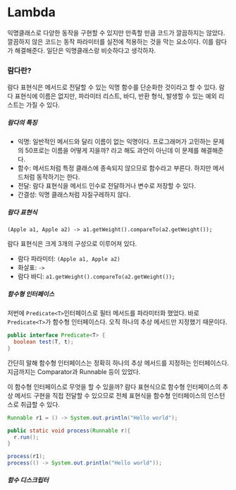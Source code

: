 # Lambda



익명클래스로 다양한 동작을 구현할 수 있지만 만족할 만큼 코드가 깔끔하지는 않았다. 깔끔하지 않은 코드는 동작 파라미터를 실전에 적용하는 것을 막는 요소이다. 이를 람다가 해결해준다. 일단은 익명클래스랑 비슷하다고 생각하자.



### 람다란?

람다 표현식은 메서드로 전달할 수  있는 익명 함수를 단순화한 것이라고 할 수 있다. 람다 표현식에 이름은 없지만, 파라미터 리스트, 바디, 반환 형식, 발생할 수 있는 예외 리스트는 가질 수 있다.

##### 람다의 특징

- 익명: 일반적인 메서드와 달리 이름이 없는 익명이다. 프로그래머가 고민하는 문제의 50프로는 이름을 어떻게 지을까? 라고 해도 과언이 아닌데 이 문제를 해결해준다.
- 함수: 메서드처럼 특정 클래스에 종속되지 않으므로 함수라고 부른다. 하지만 메서드처럼 동작하기는 한다.
- 전달: 람다 표현식을 메서드 인수로 전달하거나 변수로 저장할 수 있다.
- 간결성: 익명 클래스처럼 자질구레하지 않다.



##### 람다 표현식

`(Apple a1, Apple a2) -> a1.getWeight().compareTo(a2.getWeight());`

람다 표현식은 크게 3개의 구성으로 이루어져 있다.

- 람다 파라미터: `(Apple a1, Apple a2)`
- 화살표: `->`
- 람다 바디: `a1.getWeight().compareTo(a2.getWeight());`



##### 함수형 인터페이스

저번에 `Predicate<T>`인터페이스로 필터 메서드를 파라미터화 했었다. 바로 `Predicate<T>`가 함수형 인터페이스다. 오직 하나의 추상 메서드만 지정했기 때문이다.

```java
public interface Predicate<T> {
  boolean test(T, t);
}
```

간단히 말해 함수형 인터페이스는 정확히 하나의 추상 메서드를 지정하는 인터페이스다. 지금까지는 Comparator과 Runnable 등이 있었다.

이 함수형 인터페이스로 무엇을 할 수 있을까? 람다 표현식으로 함수형 인터페이스의 추상 메서드 구현을 직접 전달할 수 있으므로 전체 표현식을 함수형 인터페이스의 인스턴스로 취급할 수 있다. 

```java
Runnable r1 = () -> System.out.println("Hello world");

public static void process(Runnable r){
  r.run();
}

process(r1);
process(() -> System.out.println("Hello world"));
```



##### 함수 디스크립터

